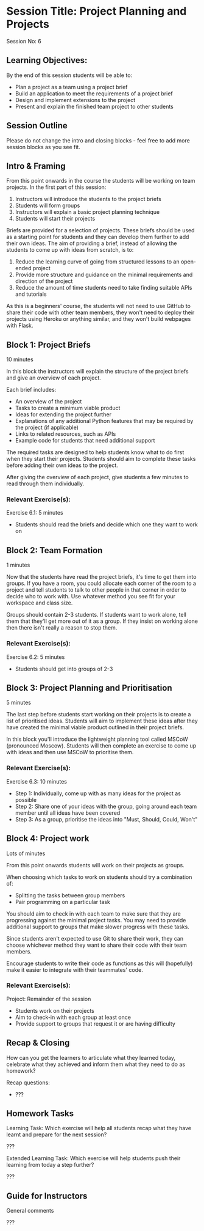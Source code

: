 # Session Title: Project Planning and Projects

Session No: 6
 
## Learning Objectives:

By the end of this session students will be able to:

- Plan a project as a team using a project brief 
- Build an application to meet the requirements of a project brief
- Design and implement extensions to the project
- Present and explain the finished team project to other students

## Session Outline

Please do not change the intro and closing blocks - feel free to add more session blocks as you see fit.


## Intro & Framing

From this point onwards in the course the students will be working on team projects. In the first part of this session: 
1. Instructors will introduce the students to the project briefs
2. Students will form groups 
3. Instructors will explain a basic project planning technique
4. Students will start their projects

Briefs are provided for a selection of projects. These briefs should be used as a starting point for students and they can develop them further to add their own ideas. The aim of providing a brief, instead of allowing the students to come up with ideas from scratch, is to:
1. Reduce the learning curve of going from structured lessons to an open-ended project
1. Provide more structure and guidance on the minimal requirements and direction of the project
1. Reduce the amount of time students need to take finding suitable APIs and tutorials

As this is a beginners' course, the students will not need to use GitHub to share their code with other team members, they won't need to deploy their projects using Heroku or anything similar, and they won't build webpages with Flask. 

## Block 1: Project Briefs

10 minutes

In this block the instructors will explain the structure of the project briefs and give an overview of each project.

Each brief includes:
- An overview of the project
- Tasks to create a minimum viable product
- Ideas for extending the project further
- Explanations of any additional Python features that may be required by the project (if applicable)
- Links to related resources, such as APIs
- Example code for students that need additional support

The required tasks are designed to help students know what to do first when they start their projects. Students should aim to complete these tasks before adding their own ideas to the project. 

After giving the overview of each project, give students a few minutes to read through them individually.

### Relevant Exercise(s):

Exercise 6.1: 5 minutes
- Students should read the briefs and decide which one they want to work on

## Block 2: Team Formation

1 minutes

Now that the students have read the project briefs, it's time to get them into groups. If you have a room, you could allocate each corner of the room to a project and tell students to talk to other people in that corner in order to decide who to work with. Use whatever method you see fit for your workspace and class size.

Groups should contain 2-3 students. If students want to work alone, tell them that they'll get more out of it as a group. If they insist on working alone then there isn't really a reason to stop them.

### Relevant Exercise(s):

Exercise 6.2: 5 minutes
- Students should get into groups of 2-3


## Block 3: Project Planning and Prioritisation

5 minutes

The last step before students start working on their projects is to create a list of prioritised ideas. Students will aim to implement these ideas after they have created the minimal viable product outlined in their project briefs.

In this block you'll introduce the lightweight planning tool called MSCoW (pronounced Moscow). Students will then complete an exercise to come up with ideas and then use MSCoW to prioritise them. 


### Relevant Exercise(s):

Exercise 6.3: 10 minutes
- Step 1: Individually, come up with as many ideas for the project as possible
- Step 2: Share one of your ideas with the group, going around each team member until all ideas have been covered
- Step 3: As a group, prioritise the ideas into "Must, Should, Could, Won't"

## Block 4: Project work

Lots of minutes

From this point onwards students will work on their projects as groups.

When choosing which tasks to work on students should try a combination of:
- Splitting the tasks between group members
- Pair programming on a particular task

You should aim to check in with each team to make sure that they are progressing against the minimal project tasks. You may need to provide additional support to groups that make slower progress with these tasks. 

Since students aren't expected to use Git to share their work, they can choose whichever method they want to share their code with their team members. 

Encourage students to write their code as functions as this will (hopefully) make it easier to integrate with their teammates' code.

### Relevant Exercise(s):

Project: Remainder of the session
- Students work on their projects
- Aim to check-in with each group at least once
- Provide support to groups that request it or are having difficulty

## Recap & Closing
How can you get the learners to articulate what they learned today, celebrate what they achieved and inform them what they need to do as homework?

Recap questions:
- ???


## Homework Tasks

Learning Task: 
Which exercise will help all students recap what they have learnt and prepare for the next session?

???


Extended Learning Task:
Which exercise will help students push their learning from today a step further?

???

## Guide for Instructors 

General comments

???
